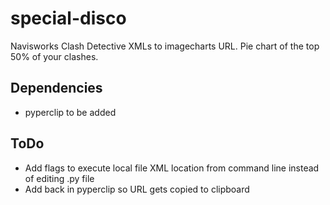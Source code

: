 # special-disco
Navisworks Clash Detective XMLs to imagecharts URL. Pie chart of the top 50% of your clashes.

## Dependencies 
  - pyperclip to be added

## ToDo

  - Add flags to execute local file XML location from command line instead of editing .py file
  - Add back in pyperclip so URL gets copied to clipboard
